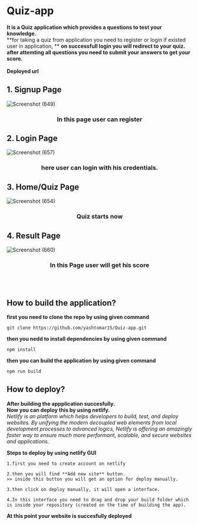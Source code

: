 # Quiz-app

**It is a Quiz application which provides a questions to test your knowledge.**
</br>
**for taking a quiz from application you need to register or login if existed user in application, **
**on successfull login you will redirect to your quiz.**
**after attemting all questions you need to submit your answers to get your score.**
</br>
</br>
**Deployed url**

## 1. Signup Page ##
![Screenshot (649)](https://user-images.githubusercontent.com/99667382/190874961-d61fc507-8b19-4944-9f29-7c79962049f6.png)
<h3 align="center">In this page user can register</h3> 


## 2. Login Page ##
![Screenshot (657)](https://user-images.githubusercontent.com/99667382/190874998-8f189771-0bec-4288-9194-7e544f1ca675.png)
<h3 align="center">here user can login with his credentials.</h3>


## 3. Home/Quiz Page ##
![Screenshot (654)](https://user-images.githubusercontent.com/99667382/190875054-0f995b28-8839-4ad6-887e-fcd0cee81ef6.png)
<h3 align="center">Quiz starts now</h3>

## 4. Result Page ##
![Screenshot (660)](https://user-images.githubusercontent.com/99667382/190875545-afc8cd77-efbc-4afd-b863-b04c1964fa3a.png)
<h3 align="center">In this Page user will get his score</h3>

</br>
</br>

## How to build the application? ##

**first you need to clone the repo by using given command** 
```
git clone https://github.com/yashtomar15/Quiz-app.git
```
**then you nedd to install dependencies by using given command**
```
npm install
```
**then you can build the application by using given command**
```
npm run build
```

## How to deploy? ##
**After building the appplication succesfully.**
</br>
**Now you can deploy this by using netlify.**
</br>
*Netlify is an platform which helps developers to build, test, and deploy websites. By unifying the modern decoupled web elements from local development processes to advanced logics, Netlify is offering an amazingly faster way to ensure much more performant, scalable, and secure websites and applications.*

**Steps to deploy by using netlify GUI**
```
1.first you need to create account on netlify
```
```
2.then you will find **Add new site** button.
>> inside this button you will get an option for deploy manually.
```
```
3.then click on deploy manually, it will open a interface.
```
```
4.In this interface you need to drag and drop your build folder which is inside your repository (created on the time of building the app).
```
**At this point your website is succesfully deployed**


